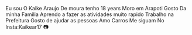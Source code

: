 Eu sou O Kaike Araujo De moura
tenho 18 years 
Moro em Arapoti
Gosto Da minha Familia 
Aprendo a fazer as atividades muito rapido
Trabalho na Prefeitura 
Gosto de ajudar as pessoas 
Amo Carros
Me siguam No Insta:Kaikear17 :camera:
